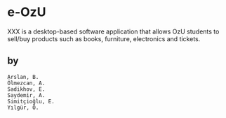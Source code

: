 # e-OzU

XXX is a desktop-based software application that allows OzU students to sell/buy products such as books, furniture, electronics and tickets.

## by 
    Arslan, B.
    Ölmezcan, A.
    Sadikhov, E.
    Saydemir, A.
    Simitçioğlu, E.
    Yılgür, Ö.
